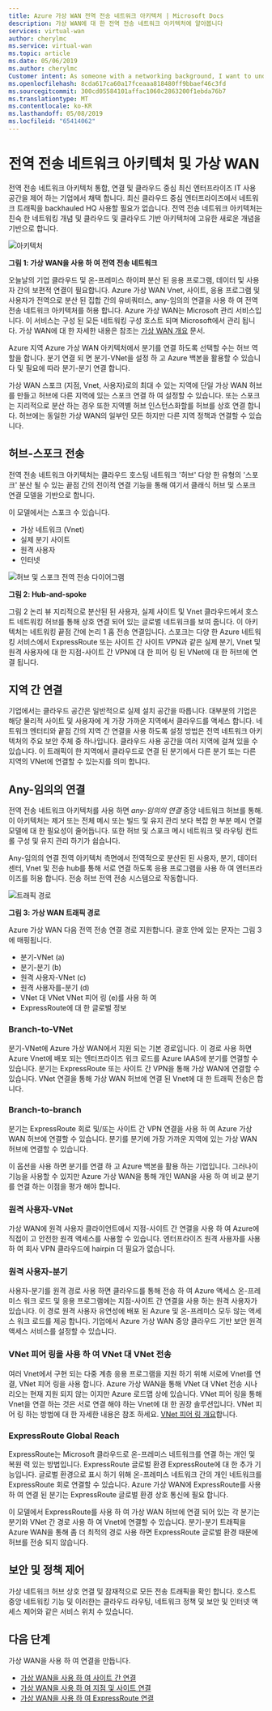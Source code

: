 ```yaml
---
title: Azure 가상 WAN 전역 전송 네트워크 아키텍처 | Microsoft Docs
description: 가상 WAN에 대 한 전역 전송 네트워크 아키텍처에 알아봅니다
services: virtual-wan
author: cherylmc
ms.service: virtual-wan
ms.topic: article
ms.date: 05/06/2019
ms.author: cherylmc
Customer intent: As someone with a networking background, I want to understand global transit network architecture as it relates to Virtual WAN.
ms.openlocfilehash: 8cda617ca60a17fceaaa818480ff9bbaef46c3fd
ms.sourcegitcommit: 300cd05584101affac1060c2863200f1ebda76b7
ms.translationtype: MT
ms.contentlocale: ko-KR
ms.lasthandoff: 05/08/2019
ms.locfileid: "65414062"
---
```

# <a name="global-transit-network-architecture-and-virtual-wan"></a>전역 전송 네트워크 아키텍처 및 가상 WAN

전역 전송 네트워크 아키텍처 통합, 연결 및 클라우드 중심 최신 엔터프라이즈 IT 사용 공간을 제어 하는 기업에서 채택 합니다. 최신 클라우드 중심 엔터프라이즈에서 네트워크 트래픽을 backhauled HQ 사용할 필요가 없습니다. 전역 전송 네트워크 아키텍처는 친숙 한 네트워킹 개념 및 클라우드 및 클라우드 기반 아키텍처에 고유한 새로운 개념을 기반으로 합니다.

![아키텍처](./media/virtual-wan-global-transit-network-architecture/architecture2.png)

**그림 1: 가상 WAN을 사용 하 여 전역 전송 네트워크**

오늘날의 기업 클라우드 및 온-프레미스 하이퍼 분산 된 응용 프로그램, 데이터 및 사용자 간의 보편적 연결이 필요합니다. Azure 가상 WAN Vnet, 사이트, 응용 프로그램 및 사용자가 전역으로 분산 된 집합 간의 유비쿼터스, any-임의의 연결을 사용 하 여 전역 전송 네트워크 아키텍처를 허용 합니다. Azure 가상 WAN는 Microsoft 관리 서비스입니다. 이 서비스는 구성 된 모든 네트워킹 구성 호스트 되며 Microsoft에서 관리 됩니다. 가상 WAN에 대 한 자세한 내용은 참조는 [가상 WAN 개요](virtual-wan-about.md) 문서.

Azure 지역 Azure 가상 WAN 아키텍처에서 분기를 연결 하도록 선택할 수는 허브 역할을 합니다. 분기 연결 되 면 분기-VNet을 설정 하 고 Azure 백본을 활용할 수 있습니다 및 필요에 따라 분기-분기 연결 합니다.

가상 WAN 스포크 (지점, Vnet, 사용자)로의 최대 수 있는 지역에 단일 가상 WAN 허브를 만들고 허브에 다른 지역에 있는 스포크 연결 하 여 설정할 수 있습니다. 또는 스포크는 지리적으로 분산 하는 경우 또한 지역별 허브 인스턴스화할를 허브를 상호 연결 합니다. 허브에는 동일한 가상 WAN의 일부인 모든 하지만 다른 지역 정책과 연결할 수 있습니다.

## <a name="hub"></a>허브-스포크 전송

전역 전송 네트워크 아키텍처는 클라우드 호스팅 네트워크 '허브' 다양 한 유형의 '스포크' 분산 될 수 있는 끝점 간의 전이적 연결 기능을 통해 여기서 클래식 허브 및 스포크 연결 모델을 기반으로 합니다.
  
이 모델에서는 스포크 수 있습니다.

* 가상 네트워크 (Vnet)
* 실제 분기 사이트
* 원격 사용자
* 인터넷

![허브 및 스포크 전역 전송 다이어그램](./media/virtual-wan-global-transit-network-architecture/architecture.png)

**그림 2: Hub-and-spoke**

그림 2 논리 뷰 지리적으로 분산된 된 사용자, 실제 사이트 및 Vnet 클라우드에서 호스트 네트워킹 허브를 통해 상호 연결 되어 있는 글로벌 네트워크를 보여 줍니다. 이 아키텍처는 네트워킹 끝점 간에 논리 1 홉 전송 연결입니다. 스포크는 다양 한 Azure 네트워킹 서비스에서 ExpressRoute 또는 사이트 간 사이트 VPN과 같은 실제 분기, Vnet 및 원격 사용자에 대 한 지점-사이트 간 VPN에 대 한 피어 링 된 VNet에 대 한 허브에 연결 됩니다.

## <a name="crossregion"></a>지역 간 연결

기업에서는 클라우드 공간은 일반적으로 실제 설치 공간을 따릅니다. 대부분의 기업은 해당 물리적 사이트 및 사용자에 게 가장 가까운 지역에서 클라우드를 액세스 합니다. 네트워크 엔터티와 끝점 간의 지역 간 연결을 사용 하도록 설정 방법은 전역 네트워크 아키텍처의 주요 보안 주체 중 하나입니다. 클라우드 사용 공간을 여러 지역에 걸쳐 있을 수 있습니다. 이 트래픽이 한 지역에서 클라우드로 연결 된 분기에서 다른 분기 또는 다른 지역의 VNet에 연결할 수 있는지를 의미 합니다.

## <a name="any"></a>Any-임의의 연결

전역 전송 네트워크 아키텍처를 사용 하면 *any-임의의 연결* 중앙 네트워크 허브를 통해. 이 아키텍처는 제거 또는 전체 메시 또는 빌드 및 유지 관리 보다 복잡 한 부분 메시 연결 모델에 대 한 필요성이 줄어듭니다. 또한 허브 및 스포크 메시 네트워크 및 라우팅 컨트롤 구성 및 유지 관리 하기가 쉽습니다.

Any-임의의 연결 전역 아키텍처 측면에서 전역적으로 분산된 된 사용자, 분기, 데이터 센터, Vnet 및 전송 hub를 통해 서로 연결 하도록 응용 프로그램을 사용 하 여 엔터프라이즈를 허용 합니다. 전송 허브 전역 전송 시스템으로 작동합니다.

![트래픽 경로](./media/virtual-wan-global-transit-network-architecture/trafficpath.png)

**그림 3: 가상 WAN 트래픽 경로**

Azure 가상 WAN 다음 전역 전송 연결 경로 지원합니다. 괄호 안에 있는 문자는 그림 3에 매핑됩니다.

* 분기-VNet (a)  
* 분기-분기 (b)
* 원격 사용자-VNet (c)
* 원격 사용자를-분기 (d)
* VNet 대 VNet VNet 피어 링 (e)를 사용 하 여
* ExpressRoute에 대 한 글로벌 정보 

### <a name="branchvnet"></a>Branch-to-VNet

분기-VNet에 Azure 가상 WAN에서 지원 되는 기본 경로입니다. 이 경로 사용 하면 Azure Vnet에 배포 되는 엔터프라이즈 워크 로드를 Azure IAAS에 분기를 연결할 수 있습니다. 분기는 ExpressRoute 또는 사이트 간 VPN을 통해 가상 WAN에 연결할 수 있습니다. VNet 연결을 통해 가상 WAN 허브에 연결 된 Vnet에 대 한 트래픽 전송은 합니다.

### <a name="branchbranch"></a>Branch-to-branch

분기는 ExpressRoute 회로 및/또는 사이트 간 VPN 연결을 사용 하 여 Azure 가상 WAN 허브에 연결할 수 있습니다. 분기를 분기에 가장 가까운 지역에 있는 가상 WAN 허브에 연결할 수 있습니다.

이 옵션을 사용 하면 분기를 연결 하 고 Azure 백본을 활용 하는 기업입니다. 그러나이 기능을 사용할 수 있지만 Azure 가상 WAN을 통해 개인 WAN을 사용 하 여 비교 분기를 연결 하는 이점을 평가 해야 합니다.

### <a name="usertovnet"></a>원격 사용자-VNet

가상 WAN에 원격 사용자 클라이언트에서 지점-사이트 간 연결을 사용 하 여 Azure에 직접이 고 안전한 원격 액세스를 사용할 수 있습니다. 엔터프라이즈 원격 사용자를 사용 하 여 회사 VPN 클라우드에 hairpin 더 필요가 없습니다.

### <a name="usertobranch"></a>원격 사용자-분기

사용자-분기를 원격 경로 사용 하면 클라우드를 통해 전송 하 여 Azure 액세스 온-프레미스 워크 로드 및 응용 프로그램에는 지점-사이트 간 연결을 사용 하는 원격 사용자가 있습니다. 이 경로 원격 사용자 유연성에 배포 된 Azure 및 온-프레미스 모두 않는 액세스 워크 로드를 제공 합니다. 기업에서 Azure 가상 WAN 중앙 클라우드 기반 보안 원격 액세스 서비스를 설정할 수 있습니다.

### <a name="vnetvnet"></a>VNet 피어 링을 사용 하 여 VNet 대 VNet 전송

여러 Vnet에서 구현 되는 다중 계층 응용 프로그램을 지원 하기 위해 서로에 Vnet를 연결, VNet 피어 링을 사용 합니다. Azure 가상 WAN을 통해 VNet 대 VNet 전송 시나리오는 현재 지원 되지 않는 이지만 Azure 로드맵 상에 있습니다. VNet 피어 링을 통해 Vnet을 연결 하는 것은 서로 연결 해야 하는 Vnet에 대 한 권장 솔루션입니다. VNet 피어 링 하는 방법에 대 한 자세한 내용은 참조 하세요. [VNet 피어 링 개요](../virtual-network/virtual-network-peering-overview.md)합니다.

### <a name="globalreach"></a>ExpressRoute Global Reach

ExpressRoute는 Microsoft 클라우드로 온-프레미스 네트워크를 연결 하는 개인 및 복원 력 있는 방법입니다. ExpressRoute 글로벌 환경 ExpressRoute에 대 한 추가 기능입니다. 글로벌 환경으로 표시 하기 위해 온-프레미스 네트워크 간의 개인 네트워크를 ExpressRoute 회로 연결할 수 있습니다. Azure 가상 WAN에 ExpressRoute를 사용 하 여 연결 된 분기는 ExpressRoute 글로벌 환경 상호 통신에 필요 합니다.

이 모델에서 ExpressRoute를 사용 하 여 가상 WAN 허브에 연결 되어 있는 각 분기는 분기와 VNet 간 경로 사용 하 여 Vnet에 연결할 수 있습니다. 분기-분기 트래픽을 Azure WAN을 통해 좀 더 최적의 경로 사용 하면 ExpressRoute 글로벌 환경 때문에 허브를 전송 되지 않습니다.

## <a name="security"></a>보안 및 정책 제어

가상 네트워크 허브 상호 연결 및 잠재적으로 모든 전송 트래픽을 확인 합니다. 호스트 중앙 네트워킹 기능 및 이러한는 클라우드 라우팅, 네트워크 정책 및 보안 및 인터넷 액세스 제어와 같은 서비스 위치 수 있습니다.

## <a name="next-steps"></a>다음 단계

가상 WAN을 사용 하 여 연결을 만듭니다.

* [가상 WAN을 사용 하 여 사이트 간 연결](virtual-wan-site-to-site-portal.md)
* [가상 WAN을 사용 하 여 지점 및 사이트 연결](virtual-wan-point-to-site-portal.md)
* [가상 WAN을 사용 하 여 ExpressRoute 연결](virtual-wan-expressroute-portal.md)

